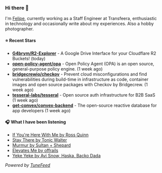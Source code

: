 ### Hi there 👋

I'm [Felipe](https://felipevm.com), currently working as a Staff Engineer at Transfeera, enthusiastic in technology and occasionally write about my experiences. Also a hobby photographer.

#### ⭐ Recent Stars
- **[G4brym/R2-Explorer](https://github.com/G4brym/R2-Explorer)** - A Google Drive Interface for your Cloudflare R2 Buckets! (today)
- **[open-policy-agent/opa](https://github.com/open-policy-agent/opa)** - Open Policy Agent (OPA) is an open source, general-purpose policy engine. (1 week ago)
- **[bridgecrewio/checkov](https://github.com/bridgecrewio/checkov)** - Prevent cloud misconfigurations and find vulnerabilities during build-time in infrastructure as code, container images and open source packages with Checkov by Bridgecrew. (1 week ago)
- **[tesseral-labs/tesseral](https://github.com/tesseral-labs/tesseral)** - Open source auth infrastructure for B2B SaaS (1 week ago)
- **[get-convex/convex-backend](https://github.com/get-convex/convex-backend)** - The open-source reactive database for app developers (1 week ago)

#### 🎧 What I have been listening
- [If You&#39;re Here With Me by Ross Quinn](https://open.spotify.com/track/1gp4PEvDlABR6els2tgWdc)
- [Stay There by Tonic Walter](https://open.spotify.com/track/7t9PLlf9nI2Xo8WRrfcItk)
- [Murmur by Sultan &#43; Shepard](https://open.spotify.com/track/5Kx9WqL3coud5FmQvtchAS)
- [Elevates Me by offrails](https://open.spotify.com/track/5GG9LVspwfC7Sr5KfYJKUY)
- [Yeke Yeke by Avi Snow, Haska, Backo Dada](https://open.spotify.com/track/0jhKOUuSOfyqmIIzjZJKpe)

_Powered by [TuneFeed](https://tunefeed.app?ref=github.com)_
